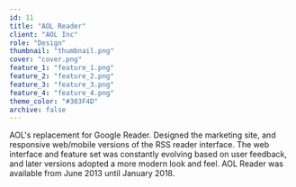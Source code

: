 ```yaml
---
id: 11
title: "AOL Reader"
client: "AOL Inc"
role: "Design"
thumbnail: "thumbnail.png"
cover: "cover.png"
feature_1: "feature_1.png"
feature_2: "feature_2.png"
feature_3: "feature_3.png"
feature_4: "feature_4.png"
theme_color: "#303F4D"
archive: false
---
```


AOL's replacement for Google Reader. Designed the marketing site, and responsive web/mobile versions of the RSS reader interface. The web interface and feature set was constantly evolving based on user feedback, and later versions adopted a more modern look and feel. AOL Reader was available from June 2013 until January 2018.
